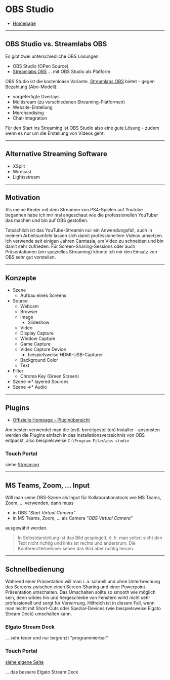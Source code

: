 # OBS Studio

* [Homepage](https://obsproject.com/de)

---

## OBS Studio vs. Streamlabs OBS

Es gibt zwei unterschiedliche OBS Lösungen

* OBS Studio (OPen Source)
* [Streamlabs OBS](https://streamlabs.com/) ... mit OBS Studio als Platform

OBS Studio ist die kostenloase Variante. [Streamlabs OBS](https://www.videokamera-streaming-studio.de/obs-studio-oder-streamlabs-obs-welche-streaming-software-ist-besser/) bietet - gegen Bezahlung (Abo-Modell):

*  vorgefertigte Overlays
* Multisream (zu verschiedenen Streaming-Platformen)
* Website-Erstellung
* Merchandising
* Chat-Integration

Für den Start ins Streaming ist OBS Studio also eine gute Lösung - zudem wenn es nur um die Erstellung von Videos geht.

---

## Alternative Streaming Software

* XSplit
* Wirecast
* Lightsstream

---

## Motivation

Als meine Kinder mit dem Streamen von PS4-Spielen auf Youtube begannen habe ich mir mal angeschaut wie die professionellen YouTuber das machen und bin auf OBS gestoßen.

Tatsächlich ist das YouTube-Streamin nur ein Anwendungsfall, auch in meinem Arbeitsumfeld lassen sich damit professionellere Videos umsetzen. Ich verwende seit einigen Jahren Camtasia, um Video zu schneiden und bin damit sehr zufrieden. Für Screen-Sharing-Sessions oder auch Präsentationen (ein spezielles Streaming) könnte ich mir den Einsatz von OBS sehr gut vorstellen.

---

## Konzepte

* Szene
  * Aufbau eines Screens
* Source
  * Webcam
  * Browser
  * Image
    * Slideshow
  * Video
  * Display Capture
  * Window Capture
  * Game Capture
  * Video Capture Device
    * beispielsweise HDMI-USB-Capturer
  * Background Color
  * Text
* Filter
  * Chroma Key (Green Screen)
* Szene =>* layered Sources
* Szene =>* Audio

---

## Plugins

* [Offizielle Hompage - Pluginübersicht](https://obsproject.com/forum/resources/categories/obs-studio-plugins.6/)

Am besten verwendet man die (evtl. bereitgestellten) Installer - ansonsten werden die Plugins einfach in das Installationsverzeichnis von OBS entpackt, also beispielsweise `C:\Program Files\obs-studio`

### Touch Portal

siehe [Streaming](streaming.md)

---

## MS Teams, Zoom, ... Input

Will man seine OBS-Szene als Input für Kollaborationstools wie MS Teams, Zoom, ... verwenden, dann muss

* in OBS *"Start Virtual Camera"*
* in MS Teams, Zoom, ... als Camera *"OBS Virtual Camera"*

ausgewählt werden.

> In Selbstdarstellung ist das Bild gespiegelt, d. h. man selbst sieht den Text nicht richtig und links ist rechts und andersrum. Die Konferenzteilnehmer sehen das Bild aber richtig herum.

---

## Schnellbedienung

Während einer Präsentation will man i. a. schnell und ohne Unterbrechung des Screens zwischen einen Screen-Sharing und einer Powerpoint-Präsentation umschalten. Das Umschalten sollte so smooth wie möglich sein, denn wildes hin und hergeschiebe von Fenstern wirkt nicht sehr professionell und sorgt für Verwirrung. Hilfreich ist in diesem Fall, wenn man leicht mit Short-Cuts oder Spezial-Devices (wie beispielsweise Elgato Stream Deck) umschalten kann.

### Elgato Stream Deck

... sehr teuer und nur begrenzt "programmierbar"

### Touch Portal

[siehe eigene Seite](touchPortal.md)

... das bessere Elgato Stream Deck
